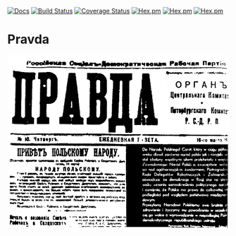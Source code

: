 [![Docs](https://img.shields.io/badge/docs-here-green)](https://hexdocs.pm/pravda/) [![Build Status](https://travis-ci.com/mogorman/pravda.svg?branch=master)](https://travis-ci.com/mogorman/pravda) [![Coverage Status](https://coveralls.io/repos/github/mogorman/pravda/badge.svg?branch=master)](https://coveralls.io/github/mogorman/pravda?branch=master) [![Hex.pm](http://img.shields.io/hexpm/v/pravda.svg)](https://hex.pm/packages/pravda) [![Hex.pm](http://img.shields.io/hexpm/l/pravda.svg)](COPYING.txt) [![Hex.pm](https://img.shields.io/hexpm/dt/pravda)](README.md)
# Pravda
![Pravda logo](/pravda.png)
